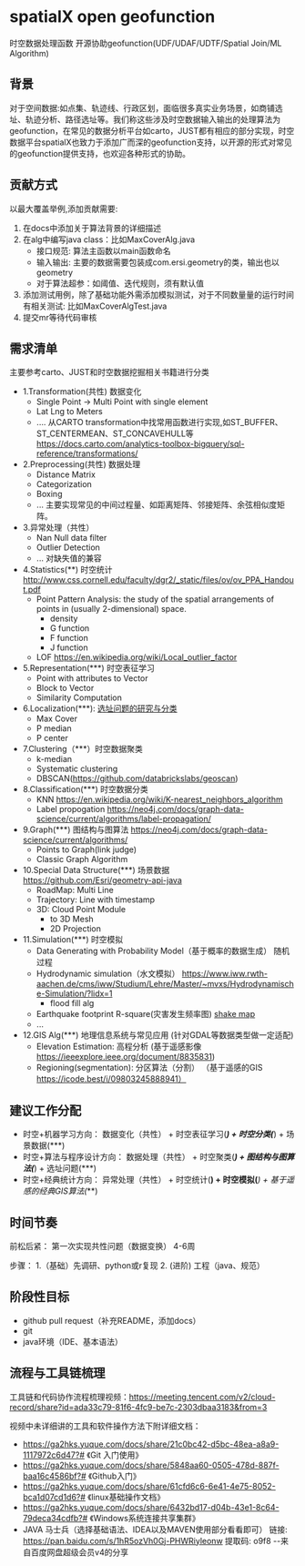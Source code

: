 # spatialX open geofunction
时空数据处理函数 开源协助geofunction(UDF/UDAF/UDTF/Spatial Join/ML Algorithm)

## 背景

对于空间数据:如点集、轨迹线、行政区划，面临很多真实业务场景，如商铺选址、轨迹分析、路径选址等。我们称这些涉及时空数据输入输出的处理算法为geofunction，在常见的数据分析平台如carto，JUST都有相应的部分实现，时空数据平台spatialX也致力于添加广而深的geofunction支持，以开源的形式对常见的geofunction提供支持，也欢迎各种形式的协助。

## 贡献方式

以最大覆盖举例,添加贡献需要:

1. 在docs中添加关于算法背景的详细描述
2. 在alg中编写java class：比如MaxCoverAlg.java
    - 接口规范: 算法主函数以main函数命名
    - 输入输出: 主要的数据需要包装成com.ersi.geometry的类，输出也以geometry
    - 对于算法超参：如阈值、迭代规则，须有默认值
3. 添加测试用例，除了基础功能外需添加模拟测试，对于不同数量量的运行时间有相关测试: 比如MaxCoverAlgTest.java
4. 提交mr等待代码审核

## 需求清单

主要参考carto、JUST和时空数据挖掘相关书籍进行分类

- 1.Transformation(共性)  数据变化
    - Single Point -> Multi Point with single element
    - Lat Lng to Meters
    - .... 从CARTO transformation中找常用函数进行实现,如ST_BUFFER、ST_CENTERMEAN、ST_CONCAVEHULL等 https://docs.carto.com/analytics-toolbox-bigquery/sql-reference/transformations/
- 2.Preprocessing(共性) 数据处理
    - Distance Matrix
    - Categorization
    - Boxing
    - ... 主要实现常见的中间过程量、如距离矩阵、邻接矩阵、余弦相似度矩阵。
- 3.异常处理（共性）
    - Nan Null data filter
    - Outlier Detection
    - ... 对缺失值的兼容
- 4.Statistics(**) 时空统计 http://www.css.cornell.edu/faculty/dgr2/_static/files/ov/ov_PPA_Handout.pdf
    - Point Pattern Analysis: the study of the spatial arrangements of points in (usually 2-dimensional) space. 
        - density
        - G function
        - F function
        - J function
    - LOF https://en.wikipedia.org/wiki/Local_outlier_factor
- 5.Representation(***) 时空表征学习
    - Point with attributes to Vector
    - Block to Vector
    - Similarity Computation
- 6.Localization(***): [选址问题的研究与分类](https://baike.baidu.com/reference/9246226/c4ccjUI4w6-2vgSBRNxGyIghgGC15syomGJc_6E6KajdXtsscV1d0x3c8wUzcAaHEMCbGF7HWi52ab3BN8ozP1RKiHtEmYs)
    - Max Cover
    - P median
    - P center
- 7.Clustering（***）时空数据聚类
    - k-median
    - Systematic clustering
    - DBSCAN(https://github.com/databrickslabs/geoscan)
- 8.Classification(***) 时空数据分类
    - KNN https://en.wikipedia.org/wiki/K-nearest_neighbors_algorithm
    - Label propogation https://neo4j.com/docs/graph-data-science/current/algorithms/label-propagation/
- 9.Graph(***) 图结构与图算法 https://neo4j.com/docs/graph-data-science/current/algorithms/
    - Points to Graph(link judge)
    - Classic Graph Algorithm
- 10.Special Data Structure(***) 场景数据 https://github.com/Esri/geometry-api-java
    - RoadMap: Multi Line
    - Trajectory: Line with timestamp
    - 3D: Cloud Point Module
        - to 3D Mesh
        - 2D Projection
- 11.Simulation(***) 时空模拟 
    - Data Generating with Probability Model（基于概率的数据生成） 随机过程
    - Hydrodynamic simulation（水文模拟） https://www.iww.rwth-aachen.de/cms/iww/Studium/Lehre/Master/~mvxs/Hydrodynamische-Simulation/?lidx=1
        - flood fill alg
    - Earthquake footprint R-square(灾害发生频率图)  [shake map](https://earthquake.usgs.gov/data/shakemap/)
    - ...
- 12.GIS Alg(***) 地理信息系统与常见应用 (针对GDAL等数据类型做一定适配)
    - Elevation Estimation: 高程分析 (基于遥感影像 https://ieeexplore.ieee.org/document/8835831)
    - Regioning(segmentation): 分区算法（分割） （基于遥感的GIS https://icode.best/i/09803245888941）
    
## 建议工作分配

- 时空+机器学习方向： 数据变化（共性） + 时空表征学习(***) + 时空分类(***) + 场景数据(***)
- 时空+算法与程序设计方向： 数据处理（共性） + 时空聚类(***) + 图结构与图算法(***) + 选址问题(***)
- 时空+经典统计方向： 异常处理（共性） + 时空统计(**) + 时空模拟(***) + 基于遥感的经典GIS算法(***)

## 时间节奏

前松后紧： 第一次实现共性问题（数据变换） 4-6周

步骤： 
1.（基础）先调研、python或r复现 
2. (进阶) 工程（java、规范）


## 阶段性目标

- github pull request（补充README，添加docs）
- git
- java环境（IDE、基本语法）


## 流程与工具链梳理

工具链和代码协作流程梳理视频：https://meeting.tencent.com/v2/cloud-record/share?id=ada33c79-81f6-4fc9-be7c-2303dbaa3183&from=3

视频中未详细讲的工具和软件操作方法下附详细文档：

- https://ga2hks.yuque.com/docs/share/21c0bc42-d5bc-48ea-a8a9-1117972c6d47?# 《Git 入门使用》
- https://ga2hks.yuque.com/docs/share/5848aa60-0505-478d-887f-baa16c4586bf?# 《Github入门》
- https://ga2hks.yuque.com/docs/share/61cfd6c6-6e41-4e75-8052-bca1d07cd1d6?# 《linux基础操作文档》
- https://ga2hks.yuque.com/docs/share/6432bd17-d04b-43e1-8c64-79deca34cdfb?# 《Windows系统连接共享集群》
- JAVA 马士兵（选择基础语法、IDEA以及MAVEN使用部分看看即可） 链接: https://pan.baidu.com/s/1hR5ozVh0Gj-PHWRiyleonw 提取码: o9f8 
--来自百度网盘超级会员v4的分享











